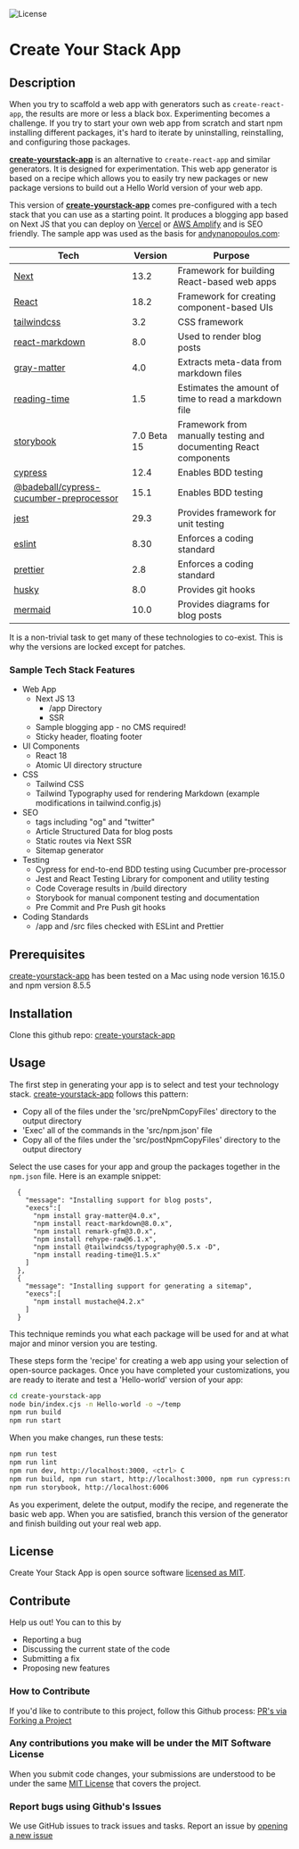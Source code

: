 ![License](https://img.shields.io/github/license/ananopoulos/create-yourstack-app)

# Create Your Stack App

## Description
When you try to scaffold a web app with generators such as `create-react-app`, the results are more or less a black box. Experimenting becomes a challenge. If you try to start your own web app from scratch and start npm installing different packages, it's hard to iterate by uninstalling, reinstalling, and configuring those packages.

[**create-yourstack-app**](https://github.com/ananopoulos/create-yourstack-app) is an alternative to `create-react-app` and similar generators. It is designed for experimentation. This web app generator is based on a recipe which allows you to easily try new packages or new package versions to build out a Hello World version of your web app.

This version of [**create-yourstack-app**](https://github.com/ananopoulos/create-yourstack-app) comes pre-configured with a tech stack that you can use as a starting point. It produces a blogging app based on Next JS that you can deploy on [Vercel](https://vercel.com) or [AWS Amplify](https://aws.amazon.com/amplify/) and is SEO friendly. The sample app was used as the basis for [andynanopoulos.com](https://www.andynanopoulos.com):

| Tech | Version | Purpose |
|------|---------| ------- |
| [Next](https://nextjs.org) | 13.2 | Framework for building React-based web apps|
| [React](https://reactjs.org) | 18.2 | Framework for creating component-based UIs|
| [tailwindcss](https://tailwindcss.com) | 3.2 | CSS framework|
| [react-markdown](https://github.com/remarkjs/react-markdown) | 8.0 | Used to render blog posts |
| [gray-matter](https://github.com/jonschlinkert/gray-matter) | 4.0 | Extracts meta-data from markdown files |
| [reading-time](https://github.com/ngryman/reading-time) | 1.5 | Estimates the amount of time to read a markdown file|
| [storybook](https://storybook.js.org) | 7.0 Beta 15 | Framework from manually testing and documenting React components |
| [cypress](https://www.cypress.io) | 12.4 | Enables BDD testing|
| [@badeball/cypress-cucumber-preprocessor](https://github.com/badeball/cypress-cucumber-preprocessor) | 15.1 | Enables BDD testing|
| [jest](https://jestjs.io) | 29.3 | Provides framework for unit testing|
| [eslint](https://eslint.org) | 8.30 | Enforces a coding standard |
| [prettier](https://prettier.io) | 2.8 | Enforces a coding standard |
| [husky](https://github.com/typicode/husky) | 8.0 | Provides git hooks |
| [mermaid](https://mermaid.js.org) | 10.0 | Provides diagrams for blog posts |

It is a non-trivial task to get many of these technologies to co-exist. This is why the versions are locked except for patches.

### Sample Tech Stack Features
* Web App
  * Next JS 13
    * /app Directory
    * SSR
  * Sample blogging app - no CMS required!
  * Sticky header, floating footer
* UI Components
  * React 18
  * Atomic UI directory structure
* CSS
  * Tailwind CSS
  * Tailwind Typography used for rendering Markdown (example modifications in tailwind.config.js)
* SEO
  * <meta> tags including "og" and "twitter"
  * Article Structured Data for blog posts
  * Static routes via Next SSR
  * Sitemap generator
* Testing
  * Cypress for end-to-end BDD testing using Cucumber pre-processor
  * Jest and React Testing Library for component and utility testing
  * Code Coverage results in /build directory
  * Storybook for manual component testing and documentation
  * Pre Commit and Pre Push git hooks
* Coding Standards
  * /app and /src files checked with ESLint and Prettier

## Prerequisites

[create-yourstack-app](https://github.com/ananopoulos/create-yourstack-app) has been tested on a Mac using node version 16.15.0 and npm version 8.5.5

## Installation

Clone this github repo: [create-yourstack-app](https://github.com/ananopoulos/create-yourstack-app)

## Usage

The first step in generating your app is to select and test your technology stack. [create-yourstack-app](https://github.com/ananopoulos/create-yourstack-app) follows this pattern:
- Copy all of the files under the 'src/preNpmCopyFiles' directory to the output directory
- 'Exec' all of the commands in the 'src/npm.json' file
- Copy all of the files under the 'src/postNpmCopyFiles' directory to the output directory

Select the use cases for your app and group the packages together in the `npm.json` file. Here is an example snippet:
```
  {
    "message": "Installing support for blog posts",
    "execs":[
      "npm install gray-matter@4.0.x",
      "npm install react-markdown@8.0.x",
      "npm install remark-gfm@3.0.x",
      "npm install rehype-raw@6.1.x",
      "npm install @tailwindcss/typography@0.5.x -D",
      "npm install reading-time@1.5.x"
    ]
  },
  {
    "message": "Installing support for generating a sitemap",
    "execs":[
      "npm install mustache@4.2.x"
    ]
  }
```
This technique reminds you what each package will be used for and at what major and minor version you are testing.

These steps form the 'recipe' for creating a web app using your selection of open-source packages. Once you have completed your customizations, you are ready to iterate and test a 'Hello-world' version of your app:

```sh
cd create-yourstack-app
node bin/index.cjs -n Hello-world -o ~/temp
npm run build
npm run start
```
When you make changes, run these tests:

```sh
npm run test
npm run lint
npm run dev, http://localhost:3000, <ctrl> C
npm run build, npm run start, http://localhost:3000, npm run cypress:run, <ctrl> C
npm run storybook, http://localhost:6006
```

As you experiment, delete the output, modify the recipe, and regenerate the basic web app. When you are satisfied, branch this version of the generator and finish building out your real web app.

## License

Create Your Stack App is open source software [licensed as MIT](https://github.com/ananopoulos/create-yourstack-app/LICENSE).

## Contribute
Help us out! You can to this by

- Reporting a bug
- Discussing the current state of the code
- Submitting a fix
- Proposing new features

### How to Contribute
If you'd like to contribute to this project, follow this Github process:
[PR's via Forking a Project](https://docs.github.com/en/get-started/quickstart/contributing-to-projects
)
### Any contributions you make will be under the MIT Software License
When you submit code changes, your submissions are understood to be under the same [MIT License](http://choosealicense.com/licenses/mit/) that covers the project.

### Report bugs using Github's Issues
We use GitHub issues to track issues and tasks. Report an issue by [opening a new issue](https://github.com/ananopoulos/create-yourstack-app/issues)
